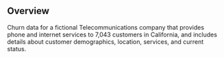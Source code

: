 ## Overview
Churn data for a fictional Telecommunications company that provides phone and internet services to 7,043 customers in California, and includes details about customer demographics, location, services, and current status.

## 
